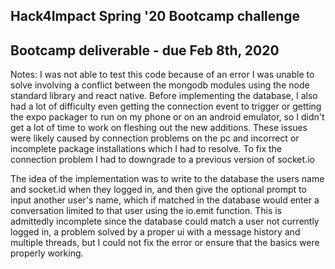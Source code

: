 ## Hack4Impact Spring '20 Bootcamp challenge

## Bootcamp deliverable - due Feb 8th, 2020
Notes:
I was not able to test this code because of an error I was unable to solve involving a conflict between the mongodb modules using the node standard library and react native. Before implementing the database, I also had a lot of difficulty even getting the connection event to trigger or getting the expo packager to run on my phone or on an android emulator, so I didn't get a lot of time to work on fleshing out the new additions. These issues were likely caused by connection problems on the pc and incorrect or incomplete package installations which I had to resolve. To fix the connection problem I had to downgrade to a previous version of socket.io

The idea of the implementation was to write to the database the users name and socket.id when they logged in, and then give the optional prompt to input another user's name, which if matched in the database would enter a conversation limited to that user using the io.emit function. This is admittedly incomplete since the database could match a user not currently logged in, a problem solved by a proper ui with a message history and multiple threads, but I could not fix the error or ensure that the basics were properly working.
